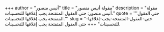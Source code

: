 +++
author = "أنيس منصور"
title = "مقولة أنيس منصور"
description = "مقولة أنيس منصور: حتى العقول المتفتحة يجب إغلاقها للتحسينات."
quote = '''حتى العقول المتفتحة يجب إغلاقها للتحسينات.'''
slug = "حتى-العقول-المتفتحة-يجب-إغلاقها-للتحسينات"
+++
حتى العقول المتفتحة يجب إغلاقها للتحسينات.
